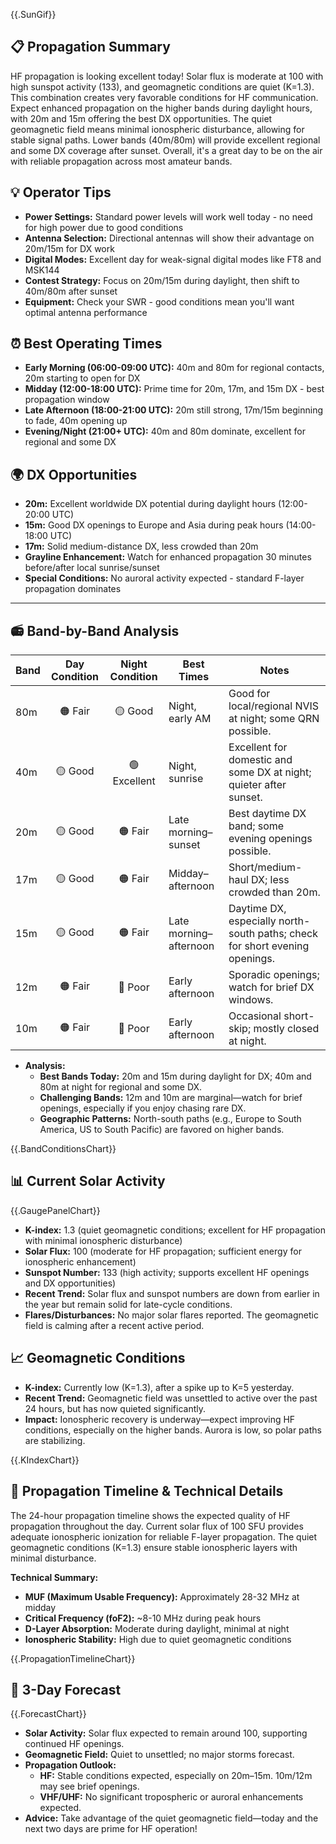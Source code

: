 {{.SunGif}}

## 📋 Propagation Summary

HF propagation is looking excellent today! Solar flux is moderate at 100 with high sunspot activity (133), and geomagnetic conditions are quiet (K=1.3). This combination creates very favorable conditions for HF communication. Expect enhanced propagation on the higher bands during daylight hours, with 20m and 15m offering the best DX opportunities. The quiet geomagnetic field means minimal ionospheric disturbance, allowing for stable signal paths. Lower bands (40m/80m) will provide excellent regional and some DX coverage after sunset. Overall, it's a great day to be on the air with reliable propagation across most amateur bands.

## 💡 Operator Tips

- **Power Settings:** Standard power levels will work well today - no need for high power due to good conditions
- **Antenna Selection:** Directional antennas will show their advantage on 20m/15m for DX work
- **Digital Modes:** Excellent day for weak-signal digital modes like FT8 and MSK144
- **Contest Strategy:** Focus on 20m/15m during daylight, then shift to 40m/80m after sunset
- **Equipment:** Check your SWR - good conditions mean you'll want optimal antenna performance

## ⏰ Best Operating Times

- **Early Morning (06:00-09:00 UTC):** 40m and 80m for regional contacts, 20m starting to open for DX
- **Midday (12:00-18:00 UTC):** Prime time for 20m, 17m, and 15m DX - best propagation window
- **Late Afternoon (18:00-21:00 UTC):** 20m still strong, 17m/15m beginning to fade, 40m opening up
- **Evening/Night (21:00+ UTC):** 40m and 80m dominate, excellent for regional and some DX

## 🌍 DX Opportunities

- **20m:** Excellent worldwide DX potential during daylight hours (12:00-20:00 UTC)
- **15m:** Good DX openings to Europe and Asia during peak hours (14:00-18:00 UTC)
- **17m:** Solid medium-distance DX, less crowded than 20m
- **Grayline Enhancement:** Watch for enhanced propagation 30 minutes before/after local sunrise/sunset
- **Special Conditions:** No auroral activity expected - standard F-layer propagation dominates

---

## 📻 Band-by-Band Analysis

| Band   | Day Condition | Night Condition | Best Times        | Notes                                                                 |
|--------|:-------------:|:---------------:|-------------------|-----------------------------------------------------------------------|
| 80m    | 🟠 Fair       | 🟡 Good         | Night, early AM   | Good for local/regional NVIS at night; some QRN possible.             |
| 40m    | 🟡 Good       | 🟢 Excellent    | Night, sunrise    | Excellent for domestic and some DX at night; quieter after sunset.    |
| 20m    | 🟡 Good       | 🟠 Fair         | Late morning–sunset| Best daytime DX band; some evening openings possible.                 |
| 17m    | 🟡 Good       | 🟠 Fair         | Midday–afternoon  | Short/medium-haul DX; less crowded than 20m.                          |
| 15m    | 🟡 Good       | 🟠 Fair         | Late morning–afternoon| Daytime DX, especially north-south paths; check for short evening openings. |
| 12m    | 🟠 Fair       | 🔴 Poor         | Early afternoon   | Sporadic openings; watch for brief DX windows.                        |
| 10m    | 🟠 Fair       | 🔴 Poor         | Early afternoon   | Occasional short-skip; mostly closed at night.                        |

- **Analysis:**  
  - **Best Bands Today:** 20m and 15m during daylight for DX; 40m and 80m at night for regional and some DX.
  - **Challenging Bands:** 12m and 10m are marginal—watch for brief openings, especially if you enjoy chasing rare DX.
  - **Geographic Patterns:** North-south paths (e.g., Europe to South America, US to South Pacific) are favored on higher bands.

{{.BandConditionsChart}}

## 📊 Current Solar Activity

{{.GaugePanelChart}}

- **K-index:** 1.3 (quiet geomagnetic conditions; excellent for HF propagation with minimal ionospheric disturbance)
- **Solar Flux:** 100 (moderate for HF propagation; sufficient energy for ionospheric enhancement)
- **Sunspot Number:** 133 (high activity; supports excellent HF openings and DX opportunities)
- **Recent Trend:** Solar flux and sunspot numbers are down from earlier in the year but remain solid for late-cycle conditions.
- **Flares/Disturbances:** No major solar flares reported. The geomagnetic field is calming after a recent active period.

## 📈 Geomagnetic Conditions

- **K-index:** Currently low (K=1.3), after a spike up to K=5 yesterday.
- **Recent Trend:** Geomagnetic field was unsettled to active over the past 24 hours, but has now quieted significantly.
- **Impact:** Ionospheric recovery is underway—expect improving HF conditions, especially on the higher bands. Aurora is low, so polar paths are stabilizing.

{{.KIndexChart}}

## 📡 Propagation Timeline & Technical Details

The 24-hour propagation timeline shows the expected quality of HF propagation throughout the day. Current solar flux of 100 SFU provides adequate ionospheric ionization for reliable F-layer propagation. The quiet geomagnetic conditions (K=1.3) ensure stable ionospheric layers with minimal disturbance.

**Technical Summary:**
- **MUF (Maximum Usable Frequency):** Approximately 28-32 MHz at midday
- **Critical Frequency (foF2):** ~8-10 MHz during peak hours
- **D-Layer Absorption:** Moderate during daylight, minimal at night
- **Ionospheric Stability:** High due to quiet geomagnetic conditions

{{.PropagationTimelineChart}}

## 🔮 3-Day Forecast

{{.ForecastChart}}

- **Solar Activity:** Solar flux expected to remain around 100, supporting continued HF openings.
- **Geomagnetic Field:** Quiet to unsettled; no major storms forecast.
- **Propagation Outlook:**  
  - **HF:** Stable conditions expected, especially on 20m–15m. 10m/12m may see brief openings.
  - **VHF/UHF:** No significant tropospheric or auroral enhancements expected.
- **Advice:** Take advantage of the quiet geomagnetic field—today and the next two days are prime for HF operation!